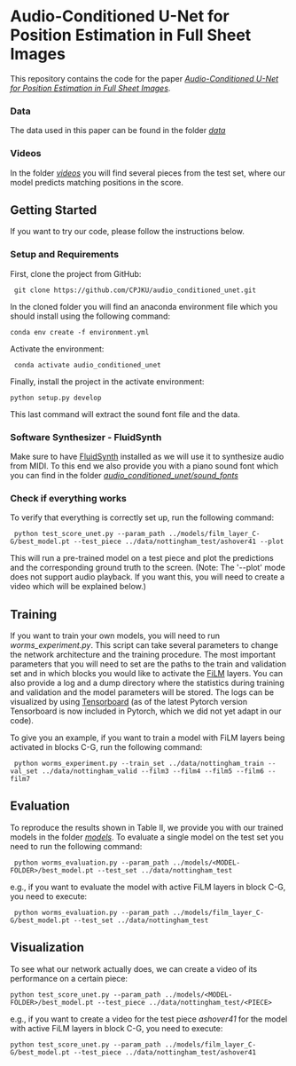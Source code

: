 
# Audio-Conditioned U-Net for Position Estimation in Full Sheet Images 

This repository contains the code for the paper
 [*Audio-Conditioned U-Net for Position Estimation in Full Sheet Images*](https://arxiv.org/pdf/1910.07254.pdf).

### Data
The data used in this paper can be found in the folder [*data*](https://github.com/CPJKU/audio_conditioned_unet/tree/worms-2019/data)

### Videos
In the folder [*videos*](https://github.com/CPJKU/audio_conditioned_unet/tree/worms-2019/videos) you will find several pieces from the test set, where our model predicts matching 
positions in the score.

## Getting Started
If you want to try our code, please follow the instructions below.

### Setup and Requirements

First, clone the project from GitHub:

``` git clone https://github.com/CPJKU/audio_conditioned_unet.git```

In the cloned folder you will find an anaconda environment file which you should install using the following command:

``` conda env create -f environment.yml ```

Activate the environment:

``` conda activate audio_conditioned_unet```

Finally, install the project in the activate environment:

``` python setup.py develop ```

This last command will extract the sound font file and the data.

### Software Synthesizer - FluidSynth

Make sure to have [FluidSynth](http://www.fluidsynth.org/) installed as we will use it to synthesize audio from MIDI. To this end we also provide you
 with a piano sound font which you can find in the folder [*audio_conditioned_unet/sound_fonts*](https://github.com/CPJKU/audio_conditioned_unet/tree/worms-2019W/audio_conditioned_unet/sound_fonts)

### Check if everything works

To verify that everything is correctly set up, run the following command:

 ``` python test_score_unet.py --param_path ../models/film_layer_C-G/best_model.pt --test_piece ../data/nottingham_test/ashover41 --plot```
 
This will run a pre-trained model on a test piece and plot the predictions and the corresponding ground truth to the screen.
(Note: The '--plot' mode does not support audio playback. If you want this, you will need to create a video which will be explained below.)

## Training

If you want to train your own models, you will need to run *worms_experiment.py*. This script can take several parameters
to change the network architecture and the training procedure. The most important parameters that you will need to set are
the paths to the train and validation set and in which blocks you would like to activate the [FiLM](https://arxiv.org/pdf/1709.07871.pdf) layers.
You can also provide a log and a dump directory where the statistics during training and validation and the model parameters will be stored. 
The logs can be visualized by using [Tensorboard](https://github.com/lanpa/tensorboardX)
(as of the latest Pytorch version Tensorboard is now included in Pytorch, which we did not yet adapt in our code).

To give you an example, if you want to train a model with FiLM layers being activated in blocks C-G, run the following command:

``` python worms_experiment.py --train_set ../data/nottingham_train --val_set ../data/nottingham_valid --film3 --film4 --film5 --film6 --film7```

## Evaluation
To reproduce the results shown in Table II, we provide you with our trained models in the folder [*models*](https://github.com/CPJKU/audio_conditioned_unet/tree/worms-2019/models).
To evaluate a single model on the test set you need to run the following command:

``` python worms_evaluation.py --param_path ../models/<MODEL-FOLDER>/best_model.pt --test_set ../data/nottingham_test```

e.g., if you want to evaluate the model with active FiLM layers in block C-G, you need to execute:

``` python worms_evaluation.py --param_path ../models/film_layer_C-G/best_model.pt --test_set ../data/nottingham_test```

## Visualization

To see what our network actually does, we can create a video of its performance on a certain piece:

``` python test_score_unet.py --param_path ../models/<MODEL-FOLDER>/best_model.pt --test_piece ../data/nottingham_test/<PIECE> ```

e.g.,  if you want to create a video for the test piece *ashover41* for the model with active FiLM layers in block C-G,
 you need to execute:
 
 ``` python test_score_unet.py --param_path ../models/film_layer_C-G/best_model.pt --test_piece ../data/nottingham_test/ashover41 ```
